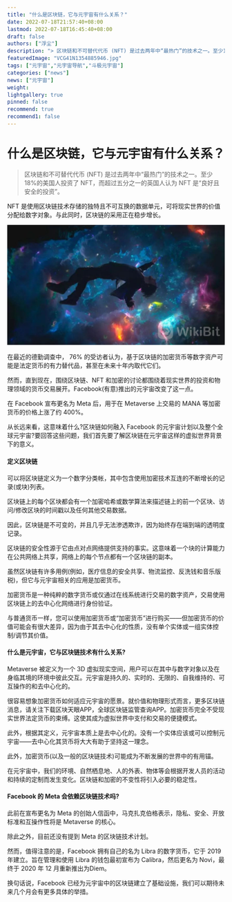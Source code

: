 ```yaml
---
title: "什么是区块链，它与元宇宙有什么关系？"
date: 2022-07-18T21:57:40+08:00
lastmod: 2022-07-18T16:45:40+08:00
draft: false
authors: ["浮尘"]
description: "> 区块链和不可替代代币 (NFT) 是过去两年中“最热门”的技术之一。至少18%的美国人投资了 NFT，而超过五分之一的英国人认为 NFT 是“良好且安全的投资”。"
featuredImage: "VCG41N1354885946.jpg"
tags: ["元宇宙","元宇宙导航","斗极元宇宙"]
categories: ["news"]
news: ["元宇宙"]
weight: 
lightgallery: true
pinned: false
recommend: true
recommend1: false
---
```


# 什么是区块链，它与元宇宙有什么关系？

> 区块链和不可替代代币 (NFT) 是过去两年中“最热门”的技术之一。至少18%的美国人投资了 NFT，而超过五分之一的英国人认为 NFT 是“良好且安全的投资”。

NFT 是使用区块链技术存储的独特且不可互换的数据单元，可将现实世界的价值分配给数字对象。与此同时，区块链的采用正在稳步增长。

![1](8920d9f63aac82aac270820523373cae71463c.png)

在最近的德勤调查中， 76% 的受访者认为，基于区块链的加密货币等数字资产可能是法定货币的有力替代品，甚至在未来十年内取代它们。

然而，直到现在，围绕区块链、NFT 和加密的讨论都围绕着现实世界的投资和物理领域的货币交易展开。Facebook(有意)推出的元宇宙改变了这一点。

在 Facebook 宣布更名为 Meta 后，用于在 Metaverse 上交易的 MANA 等加密货币的价格上涨了约 400%。

从长远来看，这意味着什么?区块链如何融入 Facebook 的元宇宙计划以及整个全球元宇宙?要回答这些问题，我们首先要了解区块链在元宇宙这样的虚拟世界背景下的意义。

#### 定义区块链

可以将区块链定义为一个数字分类帐，其中包含使用加密技术互连的不断增长的记录(或块)列表。

区块链上的每个区块都会有一个加密哈希或数学算法来描述链上的前一个区块、访问/修改区块的时间戳以及任何其他交易数据。

因此，区块链是不可变的，并且几乎无法渗透欺诈，因为始终存在端到端的透明度记录。

区块链的安全性源于它由点对点网络提供支持的事实。这意味着一个块的计算能力在公共网络上共享，网络上的每个节点都有一个区块链的副本。

虽然区块链有许多用例(例如，医疗信息的安全共享、物流监控、反洗钱和音乐版税)，但它与元宇宙相关的应用是加密货币。

加密货币是一种纯粹的数字货币或仅通过在线系统进行交易的数字资产，交易使用区块链上的去中心化网络进行身份验证。

与普通货币一样，您可以使用加密货币或“加密货币”进行购买——但加密货币的价值可能会有很大差异，因为由于其去中心化的性质，没有单个实体或一组实体控制/调节其价值。

#### 什么是元宇宙，它与区块链技术有什么关系?

Metaverse 被定义为一个 3D 虚拟现实空间，用户可以在其中与数字对象以及在身临其境的环境中彼此交互。元宇宙是持久的、实时的、无限的、自我维持的、可互操作的和去中心化的。

很容易想象加密货币如何适应元宇宙的愿景。就价值和物理形式而言，更多区块链消息，请关注下载区块天眼APP，全球区块链监管查询APP。加密货币完全不受现实世界法定货币的束缚。这使其成为虚拟世界中支付和交易的便捷模式。

此外，根据其定义，元宇宙本质上是去中心化的。没有一个实体应该或可以控制元宇宙——去中心化其货币将大大有助于坚持这一理念。

此外，加密货币(以及一般的区块链技术)可能成为不断发展的世界中的有用锚。

在元宇宙中，我们的环境、自然栖息地、人的外表、物体等会根据开发人员的活动和持续的定制而发生变化。区块链和加密的不变性将引入必要的稳定性。

#### Facebook 的 Meta 会依赖区块链技术吗?

此前在宣布更名为 Meta 的创始人信函中，马克扎克伯格表示，隐私、安全、开放标准和互操作性将是 Metaverse 的核心。

除此之外，目前还没有提到 Meta 的区块链技术计划。

然而，值得注意的是，Facebook 拥有自己的名为 Libra 的数字货币，它于 2019 年建立。旨在管理和使用 Libra 的钱包最初宣布为 Calibra，然后更名为 Novi，最终于 2020 年 12 月重新推出为Diem。

换句话说，Facebook 已经为元宇宙中的区块链建立了基础设施，我们可以期待未来几个月会有更多具体的举措。